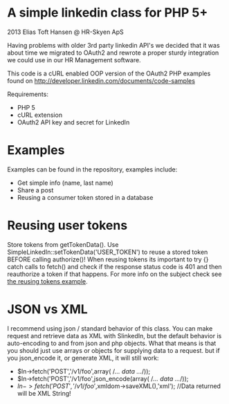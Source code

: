 A simple linkedin class for PHP 5+
=========
 2013   Elias Toft Hansen    @    HR-Skyen ApS
 
 Having problems with older 3rd party linkedin API's we decided
 that it was about time we migrated to OAuth2 and rewrote a proper sturdy 
 integration we could use in our HR Management software.
 
 This code is a cURL enabled OOP version of the OAuth2 PHP examples found on
 http://developer.linkedin.com/documents/code-samples
 
 Requirements:
  * PHP 5
  * cURL extension
  * OAuth2 API key and secret for LinkedIn
 
 
Examples
=========
Examples can be found in the repository, examples include:

* Get simple info (name, last name)
* Share a post
* Reusing a consumer token stored in a database

Reusing user tokens
=========
Store tokens from getTokenData().
Use SimpleLinkedIn::setTokenData('USER_TOKEN') to reuse a stored token BEFORE calling authorize()!
When reusing tokens its important to try {} catch calls to fetch() and 
check if the response status code is 401 and then reauthorize a token if that happens.
For more info on the subject check see [the reusing tokens example](examples/reusing-tokens.php).

JSON vs XML
=========
I recommend using json / standard behavior of this class. You can make request and retrieve data as XML with SlinkedIn, but the default
behavior is auto-encoding to and from json and php objects. What that means is that you should just use arrays or objects for supplying data to a request.
but if you json_encode it, or generate XML, it will still work:

* $ln->fetch('POST','/v1/foo',array( /*... data ...*/));
* $ln->fetch('POST','/v1/foo',json_encode(array( /*... data ...*/));
* $ln->fetch('POST','/v1/foo',$xmldom->saveXML(),'xml'); //Data returned will be XML String!

